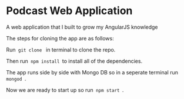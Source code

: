 <h1> Podcast Web Application</h1>
A web application that I built to grow my AngularJS knowledge

The steps for cloning the app are as follows:

Run<code> git clone </code> in terminal to clone the repo.

Then run<code> npm install </code>to install all of the dependencies.

The app runs side by side with Mongo DB so in a seperate terminal run<code> mongod </code>.

Now we are ready to start up so run<code> npm start </code>.
